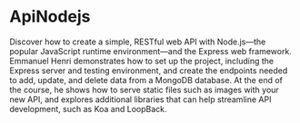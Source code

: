 # ApiNodejs
Discover how to create a simple, RESTful web API with Node.js—the popular JavaScript runtime environment—and the Express web framework. Emmanuel Henri demonstrates how to set up the project, including the Express server and testing environment, and create the endpoints needed to add, update, and delete data from a MongoDB database. At the end of the course, he shows how to serve static files such as images with your new API, and explores additional libraries that can help streamline API development, such as Koa and LoopBack.
